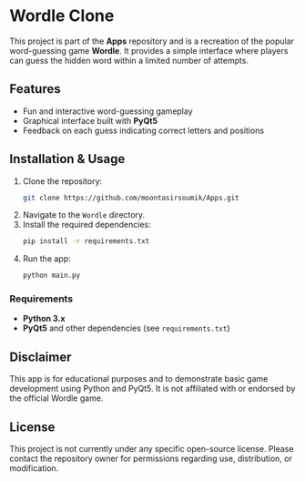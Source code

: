 # Wordle Clone

This project is part of the **Apps** repository and is a recreation of the popular word-guessing game **Wordle**. It provides a simple interface where players can guess the hidden word within a limited number of attempts.

## Features
- Fun and interactive word-guessing gameplay
- Graphical interface built with **PyQt5**
- Feedback on each guess indicating correct letters and positions

## Installation & Usage
1. Clone the repository:
   ```sh
   git clone https://github.com/moontasirsoumik/Apps.git
   ```
2. Navigate to the `Wordle` directory.
3. Install the required dependencies:
   ```sh
   pip install -r requirements.txt
   ```
4. Run the app:
   ```sh
   python main.py
   ```

### Requirements
- **Python 3.x**
- **PyQt5** and other dependencies (see `requirements.txt`)

## Disclaimer
This app is for educational purposes and to demonstrate basic game development using Python and PyQt5. It is not affiliated with or endorsed by the official Wordle game.

## License
This project is not currently under any specific open-source license. Please contact the repository owner for permissions regarding use, distribution, or modification.
